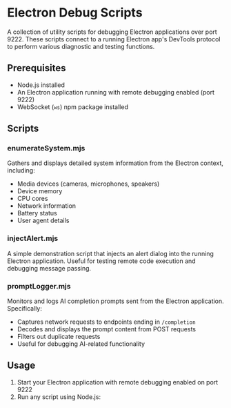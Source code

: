 # Electron Debug Scripts

A collection of utility scripts for debugging Electron applications over port 9222. These scripts connect to a running Electron app's DevTools protocol to perform various diagnostic and testing functions.

## Prerequisites

- Node.js installed
- An Electron application running with remote debugging enabled (port 9222)
- WebSocket (`ws`) npm package installed

## Scripts

### enumerateSystem.mjs

Gathers and displays detailed system information from the Electron context, including:
- Media devices (cameras, microphones, speakers)
- Device memory
- CPU cores
- Network information
- Battery status
- User agent details

### injectAlert.mjs

A simple demonstration script that injects an alert dialog into the running Electron application. Useful for testing remote code execution and debugging message passing.

### promptLogger.mjs

Monitors and logs AI completion prompts sent from the Electron application. Specifically:
- Captures network requests to endpoints ending in `/completion`
- Decodes and displays the prompt content from POST requests
- Filters out duplicate requests
- Useful for debugging AI-related functionality

## Usage

1. Start your Electron application with remote debugging enabled on port 9222
2. Run any script using Node.js:
